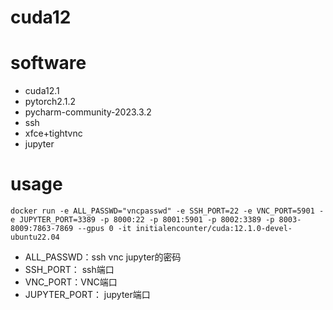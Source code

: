 # cuda12

# software

- cuda12.1
- pytorch2.1.2
- pycharm-community-2023.3.2
- ssh
- xfce+tightvnc
- jupyter

# usage
```shell
docker run -e ALL_PASSWD="vncpasswd" -e SSH_PORT=22 -e VNC_PORT=5901 -e JUPYTER_PORT=3389 -p 8000:22 -p 8001:5901 -p 8002:3389 -p 8003-8009:7863-7869 --gpus 0 -it initialencounter/cuda:12.1.0-devel-ubuntu22.04
```

- ALL_PASSWD：ssh vnc jupyter的密码
- SSH_PORT： ssh端口
- VNC_PORT：VNC端口
- JUPYTER_PORT： jupyter端口
